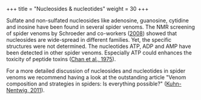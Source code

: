 +++
title = "Nucleosides & nucleotides"
weight = 30
+++

Sulfate and non-sulfated nucleosides like adenosine, guanosine, cytidine and inosine have been found in several spider venoms. The NMR screening of spider venoms by Schroeder and co-workers ([2008](https://doi.org/10.1073/pnas.0806840105)) showed that nucleosides are wide-spread in different families. Yet, the specific structures were not determined. The nucleotides ATP, ADP and AMP have been detected in other spider venoms. Especially ATP could enhances the toxicity of peptide toxins ([Chan et al., 1975](https://doi.org/10.1016/0041-0101(75)90159-2)).

For a more detailed discussion of nucleosides and nucleotides in spider venoms we recommend having a look at the outstanding article "Venom composition and strategies in spiders: Is everything possible?" ([Kuhn-Nentwig, 2011](https://doi.org/10.1016/B978-0-12-387668-3.00001-5)).
